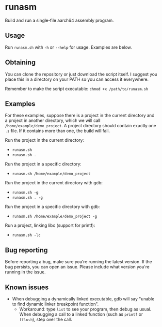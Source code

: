 # runasm

Build and run a single-file aarch64 assembly program.

## Usage

Run `runasm.sh` with `-h` or `--help` for usage.
Examples are below.

## Obtaining

You can clone the repository or just download the script itself.
I suggest you place this in a directory on your PATH so you can access it everywhere.

Remember to make the script executable: `chmod +x /path/to/runasm.sh`

## Examples

For these examples, suppose there is a project in the current directory and a project in another directory, which we will call `/home/example/demo_project`.
A project directory should contain exactly one `.s` file. If it contains more than one, the build will fail.

Run the project in the current directory:

- `runasm.sh`
- `runasm.sh .`

Run the project in a specific directory:

- `runasm.sh /home/example/demo_project`

Run the project in the current directory with gdb:

- `runasm.sh -g`
- `runasm.sh . -g`

Run the project in a specific directory with gdb:

- `runasm.sh /home/example/demo_project -g`

Run a project, linking libc (support for printf):

- `runasm.sh -lc`

## Bug reporting

Before reporting a bug, make sure you're running the latest version.
If the bug persists, you can open an issue. Please include what version you're running in the issue.

## Known issues

- When debugging a dynamically linked executable, gdb will say "unable to find dynamic linker breakpoint function".
  - Workaround: type `list` to see your program, then debug as usual. When debugging a call to a linked function (such as `printf` or `fflush`), step over the call.
